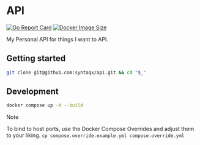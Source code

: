 # API

[![Go Report Card](https://goreportcard.com/badge/github.com/syntaqx/api)](https://goreportcard.com/report/github.com/syntaqx/api)
[![Docker Image Size](https://img.shields.io/docker/image-size/syntaqx/api)](https://hub.docker.com/r/syntaqx/api)

My Personal API for things I want to API.

## Getting started

```sh
git clone git@github.com:syntaqx/api.git && cd "$_"
```

## Development

```sh
docker compose up -d --build
```

> [!NOTE]
> To bind to host ports, use the Docker Compose Overrides and adjust them to
> your liking.
> `cp compose.override.example.yml compose.override.yml`
